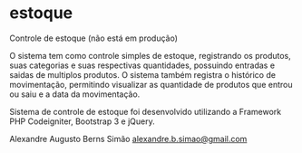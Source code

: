 # estoque
Controle de estoque (não está em produção)

O sistema tem como controle simples de estoque, registrando os produtos, suas categorias e suas respectivas quantidades, possuindo entradas e saidas de multiplos produtos.
O sistema também registra o histórico de movimentação, permitindo visualizar as quantidade de produtos que entrou ou saiu e a data da movimentação.

Sistema de controle de estoque foi desenvolvido utilizando a Framework PHP Codeigniter, Bootstrap 3 e jQuery.

Alexandre Augusto Berns Simão
<alexandre.b.simao@gmail.com>
